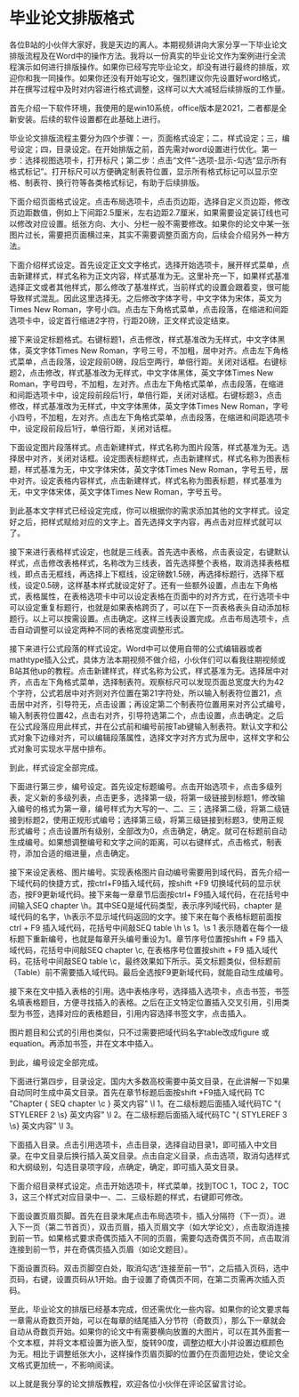 # 毕业论文排版格式
各位B站的小伙伴大家好，我是天边的离人。本期视频讲向大家分享一下毕业论文排版流程及在Word中的操作方法。我将以一份真实的毕业论文作为案例进行全流程演示如何进行排版操作。如果你已经写完毕业论文，却没有进行最终的排版，欢迎你和我一同操作。如果你还没有开始写论文，强烈建议你先设置好word格式，并在撰写过程中及时对内容进行格式调整，这样可以大大减轻后续排版的工作量。

首先介绍一下软件环境，我使用的是win10系统，office版本是2021，二者都是全新安装。后续的软件设置都在此基础上进行。

毕业论文排版流程主要分为四个步骤：一，页面格式设定；二，样式设定；三，编号设定；四，目录设定。在开始排版之前，首先需对word设置进行优化。第一步：选择视图选项卡，打开标尺；第二步：点击“文件”-选项-显示-勾选“显示所有格式标记”。打开标尺可以方便确定制表符位置，显示所有格式标记可以显示空格、制表符、换行符等各类格式标记，有助于后续排版。

下面介绍页面格式设定。点击布局选项卡，点击页边距，选择自定义页边距，修改页边距数值，例如上下间距2.5厘米，左右边距2.7厘米，如果需要设定装订线也可以修改对应设置。纸张方向、大小、分栏一般不需要修改。如果你的论文中某一张图片过长，需要把页面横过来，其实不需要调整页面方向，后续会介绍另外一种方法。

下面介绍样式设定。首先设定正文文字格式，选择开始选项卡，展开样式菜单，点击新建样式，样式名称为正文内容，样式基准为无。这里补充一下，如果样式基准选择正文或者其他样式，那么修改了基准样式，当前样式的设置会跟着变，很可能导致样式混乱。因此这里选择无。之后修改字体字号，中文字体为宋体，英文为Times New Roman，字号小四。点击左下角格式菜单，点击段落，在缩进和间距选项卡中，设定首行缩进2字符，行距20磅，正文样式设定结束。

接下来设定标题格式。右键标题1，点击修改，样式基准改为无样式，中文字体黑体，英文字体Times New Roman，字号三号，不加粗，居中对齐。点击左下角格式菜单，点击段落，设定段前0磅，段后空两行，单倍行距。关闭对话框。右键标题2，点击修改，样式基准改为无样式，中文字体黑体，英文字体Times New Roman，字号四号，不加粗，左对齐。点击左下角格式菜单，点击段落，在缩进和间距选项卡中，设定段前段后1行，单倍行距，关闭对话框。右键标题3，点击修改，样式基准改为无样式，中文字体黑体，英文字体Times New Roman，字号小四号，不加粗，左对齐。点击左下角格式菜单，点击段落，在缩进和间距选项卡中，设定段前段后1行，单倍行距，关闭对话框。

下面设定图片段落样式。点击新建样式，样式名称为图片段落，样式基准为无。选择居中对齐，关闭对话框。设定图表标题样式，点击新建样式，样式名称为图表标题，样式基准为无，中文字体宋体，英文字体Times New Roman，字号五号，居中对齐。设定表格内容样式，点击新建样式，样式名称为图表标题，样式基准为无，中文字体宋体，英文字体Times New Roman，字号五号。

到此基本文字样式已经设定完成，你可以根据你的需求添加其他的文字样式。设定好之后，把样式赋给对应的文字上。首先选择文字内容，再点击对应样式就可以了。

接下来进行表格样式设定，也就是三线表。首先选中表格，点击表设定，右键默认样式，点击修改表格样式，名称改为三线表，首先选择整个表格，取消选择表格框线，即点击无框线，再选择上下框线，设定磅数1.5磅，再选择标题行，选择下框线，设定0.5磅，这样基本样式就设定好了。还有一些额外设置，点击左下角格式，表格属性，在表格选项卡中可以设定表格在页面中的对齐方式，在行选项卡中可以设定重复标题行，也就是如果表格跨页了，可以在下一页表格表头自动添加标题行。以上可以按需设置。点击确定。这样三线表设置完成。点击布局选项卡，点击自动调整可以设定两种不同的表格宽度调整形式。

接下来进行公式段落的样式设定。Word中可以使用自带的公式编辑器或者mathtype插入公式，具体方法本期视频不做介绍，小伙伴们可以看我往期视频或B站其他up的教程。点击新建样式，样式名称为公式，样式基准为无。选择居中对齐，点击左下角格式菜单，选择制表符。观察标尺可以发现页面总宽度大约为42个字符，公式若居中对齐则对齐位置在第21字符处，所以输入制表符位置21，点击居中对齐，引导符无，点击设置；再设定第二个制表符位置用来对齐公式编号，输入制表符位置42，点击右对齐，引导符选第二个，点击设置，点击确定。之后在公式段落应用此样式，并在公式前和编号前按Tab键输入制表符。默认文字和公式对象下边缘对齐，可以编辑段落属性，选择文字对齐方式为居中，这样文字和公式对象可实现水平居中排布。

到此，样式设定全部完成。

下面进行第三步，编号设定。首先设定标题编号。点击开始选项卡，点击多级列表，定义新的多级列表，点击更多，选择第一级，将第一级链接到标题1，修改输入编号的格式为第一章，编号样式为大写的一、二、三；选择第二级，将第二级链接到标题2，使用正规形式编号；选择第三级，将第三级链接到标题3，使用正规形式编号；点击设置所有级别，全部改为0，点击确定，确定。就可在标题前自动生成编号。如果想调整编号和文字之间的距离，可以右键样式，点击格式，制表符，添加合适的缩进量，点击确定。

接下来设定表格、图片编号。实现表格图片自动编号需要用到域代码，首先介绍一下域代码的快捷方式，按ctrl+F9插入域代码，按shift +F9 切换域代码的显示状态，按F9更新域代码。接下来每一章章节后面按ctrl+ F9插入域代码，在花括号中间输入SEQ chapter \h。其中SEQ是域代码类型，表示序列域代码，chapter 是域代码的名字，\h表示不显示域代码返回的文字。接下来在每个表格标题前面按ctrl + F9 插入域代码，花括号中间敲SEQ table \h \s 1。\s 1 表示随着在每个一级标题下重新编号，也就是每章开头编号重设为1。章节序号位置按shift + F9 插入域代码，花括号中间敲SEQ chapter \c, 在表格序号位置按shift + F9 插入域代码，花括号中间敲SEQ table \c，最终效果如下所示。英文标题类似，但标题前（Table）前不需要插入域代码。最后全选按F9更新域代码，就能自动生成编号。

接下来在文中插入表格的引用。选中表格序号，选择插入选项卡，点击书签，书签名填表格题目，方便寻找插入的表格。之后在正文特定位置插入交叉引用，引用类型为书签，选择对应的表格题目，引用内容选择书签文字，点击插入。

图片题目和公式的引用也类似，只不过需要把域代码名字table改成figure 或equation。再添加书签，并在文本中插入。

到此，编号设定全部完成。

下面进行第四步，目录设定。国内大多数高校需要中英文目录，在此讲解一下如果自动同时生成中英文目录。首先在章节标题后面按shift +F9插入域代码  TC &#34;Chapter { SEQ chapter \c } 英文内容&#34; \l 1。在二级标题后面插入域代码TC &#34;{ STYLEREF 2 \s} 英文内容&#34; \l 2。在二级标题后面插入域代码TC &#34;{ STYLEREF 3 \s} 英文内容&#34; \l 3。

下面插入目录。点击引用选项卡，点击目录，选择自动目录1，即可插入中文目录。在中文目录后换行插入英文目录。点击自定义目录，点击选项，取消勾选样式和大纲级别，勾选目录项字段，点确定，确定，即可插入英文目录。

下面介绍目录样式设定。点击开始选项卡，样式菜单，找到TOC 1，TOC 2，TOC 3，这三个样式对应目录中一、二、三级标题的样式，右键即可修改。

下面设置页眉页脚。首先在目录末尾点击布局选项卡，插入分隔符（下一页）。进入下一页（第二节首页），双击页眉，插入页眉文字（如大学论文），点击取消连接到前一节。如果格式要求奇偶页插入不同的页眉，需要勾选奇偶页不同，点击取消连接到前一节，并在奇偶页插入页眉（如论文题目）。

下面设置页码。双击页脚空白处，取消勾选”连接至前一节“，之后插入页码，选中页码，右键，设置页码从1开始。由于设置了奇偶页不同，在第二页需再次插入页码。

至此，毕业论文的排版已经基本完成，但还需优化一些内容。如果你的论文要求每一章需从奇数页开始，可以在每章的结尾插入分节符（奇数页），那么下一章就会自动从奇数页开始。如果你的论文中有需要横向放置的大图片，可以在其外面套一个文本框，并将文本框设置为嵌入型，旋转90度，调整边框大小并设置边框颜色为无。相比于调整纸张大小，这样操作页眉页脚的位置仍在页面短边处，使论文全文格式更加统一，不影响阅读。

以上就是我分享的论文排版教程，欢迎各位小伙伴在评论区留言讨论。
